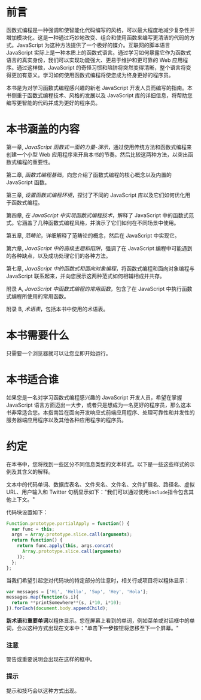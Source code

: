 # 前言

函数式编程是一种强调和使智能化代码编写的风格，可以最大程度地减少复杂性并增加模块化。这是一种通过巧妙地改变、组合和使用函数来编写更清洁的代码的方式。JavaScript 为这种方法提供了一个极好的媒介。互联网的脚本语言 JavaScript 实际上是一种本质上的函数式语言。通过学习如何暴露它作为函数式语言的真实身份，我们可以实现功能强大、更易于维护和更可靠的 Web 应用程序。通过这样做，JavaScript 的奇怪习惯和陷阱将突然变得清晰，整个语言将变得更加有意义。学习如何使用函数式编程将使您成为终身更好的程序员。

本书是为对学习函数式编程感兴趣的新老 JavaScript 开发人员而编写的指南。本书侧重于函数式编程技术、风格的发展以及 JavaScript 库的详细信息，将帮助您编写更智能的代码并成为更好的程序员。

# 本书涵盖的内容

第一章, *JavaScript 函数式一面的力量-演示*，通过使用传统方法和函数式编程来创建一个小型 Web 应用程序来开启本书的节奏。然后比较这两种方法，以突出函数式编程的重要性。

第二章, *函数式编程基础*，向您介绍了函数式编程的核心概念以及内置的 JavaScript 函数。

第三章, *设置函数式编程环境*，探讨了不同的 JavaScript 库以及它们如何优化用于函数式编程。

第四章, *在 JavaScript 中实现函数式编程技术*，解释了 JavaScript 中的函数式范式。它涵盖了几种函数式编程风格，并演示了它们如何在不同场景中使用。

第五章, *范畴论*，详细解释了范畴论的概念，然后在 JavaScript 中实现它。

第六章, *JavaScript 中的高级主题和陷阱*，强调了在 JavaScript 编程中可能遇到的各种缺点，以及成功处理它们的各种方法。

第七章, *JavaScript 中的函数式和面向对象编程*，将函数式编程和面向对象编程与 JavaScript 联系起来，并向您展示这两种范式如何相辅相成并共存。

附录 A, *JavaScript 中函数式编程的常用函数*，包含了在 JavaScript 中执行函数式编程所使用的常用函数。

附录 B, *术语表*，包括本书中使用的术语表。

# 本书需要什么

只需要一个浏览器就可以让您立即开始运行。

# 本书适合谁

如果您是一名对学习函数式编程感兴趣的 JavaScript 开发人员，希望在掌握 JavaScript 语言方面迈出一大步，或者只是想成为一名更好的程序员，那么这本书非常适合您。本指南旨在面向开发响应式前端应用程序、处理可靠性和并发性的服务器端应用程序以及其他各种应用程序的程序员。

# 约定

在本书中，您将找到一些区分不同信息类型的文本样式。以下是一些这些样式的示例及其含义的解释。

文本中的代码单词、数据库表名、文件夹名、文件名、文件扩展名、路径名、虚拟 URL、用户输入和 Twitter 句柄显示如下："我们可以通过使用`include`指令包含其他上下文。"

代码块设置如下：

```js
Function.prototype.partialApply = function() {
  var func = this;
  args = Array.prototype.slice.call(arguments);
  return function() {
    return func.apply(this, args.concat(
      Array.prototype.slice.call(arguments)
    ));
  };
};
```

当我们希望引起您对代码块的特定部分的注意时，相关行或项目将以粗体显示：

```js
var messages = ['Hi', 'Hello', 'Sup', 'Hey', 'Hola'];
messages.map(function(s,i){
  return **printSomewhere**(s, i*10, i*10);
}).forEach(document.body.appendChild);
```

**新术语**和**重要单词**以粗体显示。您在屏幕上看到的单词，例如菜单或对话框中的单词，会以这种方式出现在文本中："单击**下一步**按钮将您移至下一个屏幕。"

### 注意

警告或重要说明会出现在这样的框中。

### 提示

提示和技巧会以这种方式出现。
